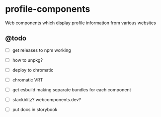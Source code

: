 # profile-components

Web components which display profile information from various websites

## @todo

- [ ] get releases to npm working
- [ ] how to unpkg?
- [ ] deploy to chromatic
- [ ] chromatic VRT
- [ ] get esbuild making separate bundles for each component
- [ ] stackblitz? webcomponents.dev?
- [ ] put docs in storybook

